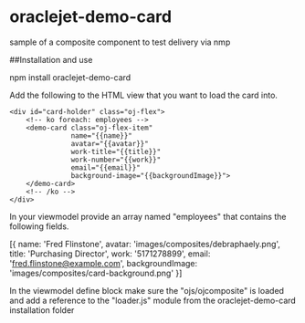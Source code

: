 # oraclejet-demo-card
sample of a composite component to test delivery via nmp

##Installation and use


npm install oraclejet-demo-card


Add the following to the HTML view that you want to load the card into.

    <div id="card-holder" class="oj-flex">
        <!-- ko foreach: employees -->
        <demo-card class="oj-flex-item" 
                   name="{{name}}" 
                   avatar="{{avatar}}" 
                   work-title="{{title}}" 
                   work-number="{{work}}" 
                   email="{{email}}" 
                   background-image="{{backgroundImage}}">
        </demo-card>
        <!-- /ko -->
    </div>
	
In your viewmodel provide an array named "employees" that contains the following fields.

[{
	name: 'Fred Flinstone',
	avatar: 'images/composites/debraphaely.png', <optional>
	title: 'Purchasing Director',
	work: '5171278899',
	email: 'fred.flinstone@example.com',
	backgroundImage: 'images/composites/card-background.png' <optional>
}]

In the viewmodel define block make sure the "ojs/ojcomposite" is loaded and 
add a reference to the "loader.js" module from the oraclejet-demo-card installation folder

